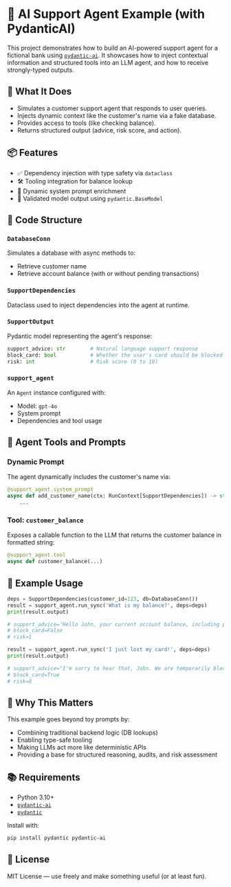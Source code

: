 # 🏦 AI Support Agent Example (with PydanticAI)

This project demonstrates how to build an AI-powered support agent for a fictional bank using [`pydantic-ai`](https://github.com/pydantic/pydantic-ai). It showcases how to inject contextual information and structured tools into an LLM agent, and how to receive strongly-typed outputs.

## 🚀 What It Does

- Simulates a customer support agent that responds to user queries.
- Injects dynamic context like the customer's name via a fake database.
- Provides access to tools (like checking balance).
- Returns structured output (advice, risk score, and action).

## 📦 Features

- ✅ Dependency injection with type safety via `dataclass`
- 🛠 Tooling integration for balance lookup
- 🧠 Dynamic system prompt enrichment
- 🎯 Validated model output using `pydantic.BaseModel`

## 🧱 Code Structure

### `DatabaseConn`

Simulates a database with async methods to:
- Retrieve customer name
- Retrieve account balance (with or without pending transactions)

### `SupportDependencies`

Dataclass used to inject dependencies into the agent at runtime.

### `SupportOutput`

Pydantic model representing the agent's response:
```python
support_advice: str        # Natural language support response
block_card: bool           # Whether the user's card should be blocked
risk: int                  # Risk score (0 to 10)
````

### `support_agent`

An `Agent` instance configured with:

* Model: `gpt-4o`
* System prompt
* Dependencies and tool usage

## 🔧 Agent Tools and Prompts

### Dynamic Prompt

The agent dynamically includes the customer's name via:

```python
@support_agent.system_prompt
async def add_customer_name(ctx: RunContext[SupportDependencies]) -> str:
    ...
```

### Tool: `customer_balance`

Exposes a callable function to the LLM that returns the customer balance in formatted string:

```python
@support_agent.tool
async def customer_balance(...)
```

## 🧪 Example Usage

```python
deps = SupportDependencies(customer_id=123, db=DatabaseConn())
result = support_agent.run_sync('What is my balance?', deps=deps)
print(result.output)

# support_advice='Hello John, your current account balance, including pending transactions, is $123.45.'
# block_card=False
# risk=1

result = support_agent.run_sync('I just lost my card!', deps=deps)
print(result.output)

# support_advice="I'm sorry to hear that, John. We are temporarily blocking your card to prevent unauthorized transactions."
# block_card=True
# risk=8
```

## 🧠 Why This Matters

This example goes beyond toy prompts by:

* Combining traditional backend logic (DB lookups)
* Enabling type-safe tooling
* Making LLMs act more like deterministic APIs
* Providing a base for structured reasoning, audits, and risk assessment

## 📚 Requirements

* Python 3.10+
* [`pydantic-ai`](https://github.com/pydantic/pydantic-ai)
* [`pydantic`](https://docs.pydantic.dev)

Install with:

```bash
pip install pydantic pydantic-ai
```

## 🤖 License

MIT License — use freely and make something useful (or at least fun).

```

